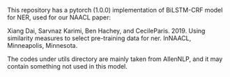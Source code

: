 This repository has a pytorch (1.0.0) implementation of BiLSTM-CRF model for NER, used for our NAACL paper:

Xiang Dai,  Sarvnaz Karimi,  Ben Hachey,  and CecileParis. 2019. Using similarity measures to select pre-training data for ner.  InNAACL, Minneapolis, Minnesota.

The codes under utils directory are mainly taken from AllenNLP, and it may contain something not used in this model.
